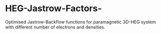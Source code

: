 # HEG-Jastrow-Factors-
Optimised Jastrow-Backflow functions for paramagnetic 3D-HEG system with different number of electrons and densities.  
